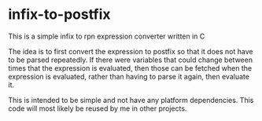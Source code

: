 # infix-to-postfix

This is a simple infix to rpn expression converter written in C

The idea is to first convert the expression to postfix so that it does not have to be parsed repeatedly. If there were variables that could change between times that the expression is evaluated, then those can be fetched when the expression is evaluated, rather than having to parse it again, then evaluate it.

This is intended to be simple and not have any platform dependencies. This code will most likely be reused by me in other projects.
